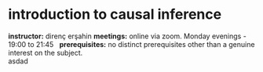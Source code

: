 # introduction to causal inference

**instructor:** direnç erşahin </b>
**meetings:** online via zoom. Monday evenings - 19:00 to 21:45 
&nbsp;
**prerequisites:** no distinct prerequisites other than a genuine interest on the subject.   
asdad
